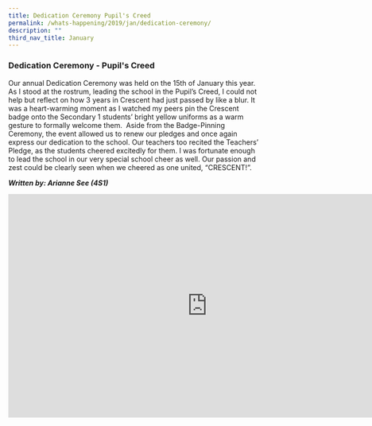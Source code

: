```yaml
---
title: Dedication Ceremony Pupil's Creed
permalink: /whats-happening/2019/jan/dedication-ceremony/
description: ""
third_nav_title: January
---
```

### **Dedication Ceremony - Pupil's Creed**
Our annual Dedication Ceremony was held on the 15th of January this year. As I stood at the rostrum, leading the school in the Pupil’s Creed, I could not help but reflect on how 3 years in Crescent had just passed by like a blur. It was a heart-warming moment as I watched my peers pin the Crescent badge onto the Secondary 1 students’ bright yellow uniforms as a warm gesture to formally welcome them.&nbsp; Aside from the Badge-Pinning Ceremony, the event allowed us to renew our pledges and once again express our dedication to the school. Our teachers too recited the Teachers’ Pledge, as the students cheered excitedly for them. I was fortunate enough to lead the school in our very special school cheer as well. Our passion and zest could be clearly seen when we cheered as one united, “CRESCENT!”.

**_Written by: Arianne See (4S1)_**

<iframe allowfullscreen="true" height="450" width="800" frameborder="0" src="https://docs.google.com/presentation/d/e/2PACX-1vRNyGhhKerNQxgn40-I2-1WBV5tzdUEgk_rQKvXBWSU5rjx_BMi5_6aD3mGvbY8eJY2q19RGGCqYvjC/embed?start=false&amp;loop=false&amp;delayms=3000"></iframe>